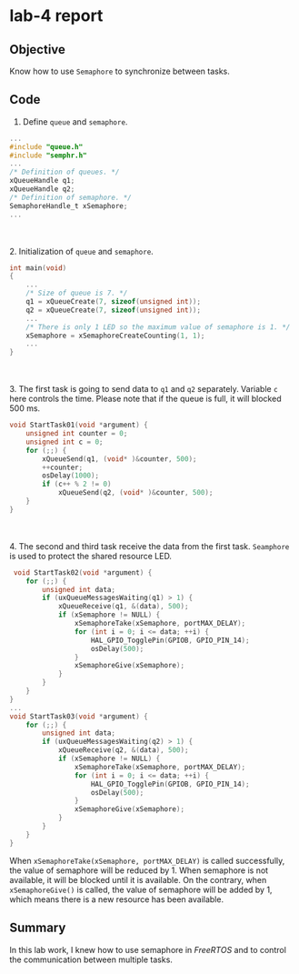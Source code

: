 # lab-4 report
## Objective
Know how to use `Semaphore` to synchronize between tasks.
## Code
1. Define `queue` and `semaphore`.
```C
...
#include "queue.h"
#include "semphr.h"
...
/* Definition of queues. */
xQueueHandle q1;
xQueueHandle q2;
/* Definition of semaphore. */
SemaphoreHandle_t xSemaphore;
...
```
<br></br>
2. Initialization of `queue` and `semaphore`.
```C
int main(void)
{
    ...
    /* Size of queue is 7. */
    q1 = xQueueCreate(7, sizeof(unsigned int));
    q2 = xQueueCreate(7, sizeof(unsigned int));
    ...
    /* There is only 1 LED so the maximum value of semaphore is 1. */
    xSemaphore = xSemaphoreCreateCounting(1, 1);
    ...
}
```
<br></br>
3. The first task is going to send data to `q1` and `q2` separately. Variable `c` here controls the time. Please note that if the queue is full, it will blocked 500 ms.
```C
void StartTask01(void *argument) {
	unsigned int counter = 0;
	unsigned int c = 0;
	for (;;) {
		xQueueSend(q1, (void* )&counter, 500);
		++counter;
		osDelay(1000);
		if (c++ % 2 != 0)
			xQueueSend(q2, (void* )&counter, 500);
	}
}
```
<br></br>
4. The second and third task receive the data from the first task. `Seamphore` is used to protect the shared resource LED.
```C
 void StartTask02(void *argument) {
	for (;;) {
		unsigned int data;
		if (uxQueueMessagesWaiting(q1) > 1) {
			xQueueReceive(q1, &(data), 500);
			if (xSemaphore != NULL) {
				xSemaphoreTake(xSemaphore, portMAX_DELAY);
				for (int i = 0; i <= data; ++i) {
					HAL_GPIO_TogglePin(GPIOB, GPIO_PIN_14);
					osDelay(500);
				}
				xSemaphoreGive(xSemaphore);
			}
		}
	}
}
...
void StartTask03(void *argument) {
	for (;;) {
		unsigned int data;
		if (uxQueueMessagesWaiting(q2) > 1) {
			xQueueReceive(q2, &(data), 500);
			if (xSemaphore != NULL) {
				xSemaphoreTake(xSemaphore, portMAX_DELAY);
				for (int i = 0; i <= data; ++i) {
					HAL_GPIO_TogglePin(GPIOB, GPIO_PIN_14);
					osDelay(500);
				}
				xSemaphoreGive(xSemaphore);
			}
		}
	}
}
```
When `xSemaphoreTake(xSemaphore, portMAX_DELAY)` is called successfully, the value of semaphore will be reduced by 1. When semaphore is not available, it will be blocked until it is available. On the contrary, when `xSemaphoreGive()` is called, the value of semaphore will be added by 1, which means there is a new resource has been available.
## Summary
In this lab work, I knew how to use semaphore in *FreeRTOS* and to control the communication between multiple tasks.